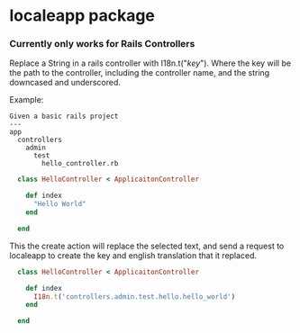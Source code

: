 # localeapp package

### Currently only works for Rails Controllers

Replace a String in a rails controller with I18n.t("_key_").  Where the key will be the path to the controller, including
the controller name, and the string downcased and underscored.

Example:

```
Given a basic rails project
---
app
  controllers
    admin
      test
        hello_controller.rb
```

```ruby
  class HelloController < ApplicaitonController

    def index
      "Hello World"
    end

  end
```
This the create action will replace the selected text, and send a request to localeapp to create the key and english translation that it replaced.
```ruby
  class HelloController < ApplicaitonController

    def index
      I18n.t('controllers.admin.test.hello.hello_world')
    end

  end
```
